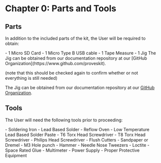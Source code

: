 # Chapter 0: Parts and Tools
## Parts

In addition to the included parts of the kit, the User will be required to obtain:
<div class="result" markdown>
- 1 Micro SD Card
- 1 Micro Type B USB cable
- 1 Tape Measure
- 1 Jig
The Jig can be obtained from our documentation repository at our [GitHub Organization](https://www.github.com/proveskit).

(note that this should be checked again to confirm whether or not everything is still needed)

The Jig can be obtained from our documentation repository at our [GitHub Organization](https://www.github.com/proveskit).
## Tools
The User will need the following tools prior to proceeding:
<div class="result" markdown>
- Soldering Iron
- Lead Based Solder
- Reflow Oven
- Low Temperature Lead Based Solder Paste
- T6 Torx Head Screwdriver
- T8 Torx Head Screwdriver
- Philips Head Screwdriver
- Flush Cutters
- Sandpaper or Dremel
- M3 Hole punch
- Hammer
- Needle Nose Tweezers
- Loctite
- Space Rated Glue
- Multimeter
- Power Supply
- Proper Protective Equipment
</div>